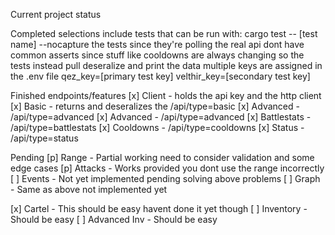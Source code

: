 Current project status

Completed selections include tests that can be run with:
cargo test -- [test name] --nocapture
the tests since they're polling the real api dont have common asserts since stuff like cooldowns are always changing
so the tests instead pull deseralize and print the data multiple keys are assigned in the .env file
qez_key=[primary test key]
velthir_key=[secondary test key]

Finished endpoints/features
[x] Client    - holds the api key and the http client
[x] Basic     - returns and deseralizes the /api/type=basic
[x] Advanced  - /api/type=advanced
[x] Advanced  - /api/type=advanced
[x] Battlestats - /api/type=battlestats
[x] Cooldowns   - /api/type=cooldowns
[x] Status      - /api/type=status

Pending 
[p] Range   - Partial working need to consider validation and some edge cases
[p] Attacks - Works provided you dont use the range incorrectly
[ ] Events  - Not yet implemented pending solving above problems
[ ] Graph   - Same as above not implemented yet

[x] Cartel       - This should be easy havent done it yet though
[ ] Inventory    - Should be easy
[ ] Advanced Inv - Should be easy
